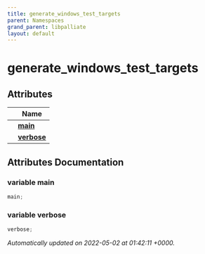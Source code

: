 ```yaml
---
title: generate_windows_test_targets
parent: Namespaces
grand_parent: libpalliate
layout: default
---
```


# generate_windows_test_targets



## Attributes

|                | Name           |
| -------------- | -------------- |
| | **[main](/libpalliate/generated/Namespaces/namespacegenerate__windows__test__targets#variable-main)**  |
| | **[verbose](/libpalliate/generated/Namespaces/namespacegenerate__windows__test__targets#variable-verbose)**  |



## Attributes Documentation

### variable main

```python
main;
```


### variable verbose

```python
verbose;
```






_Automatically updated on 2022-05-02 at 01:42:11 +0000._
